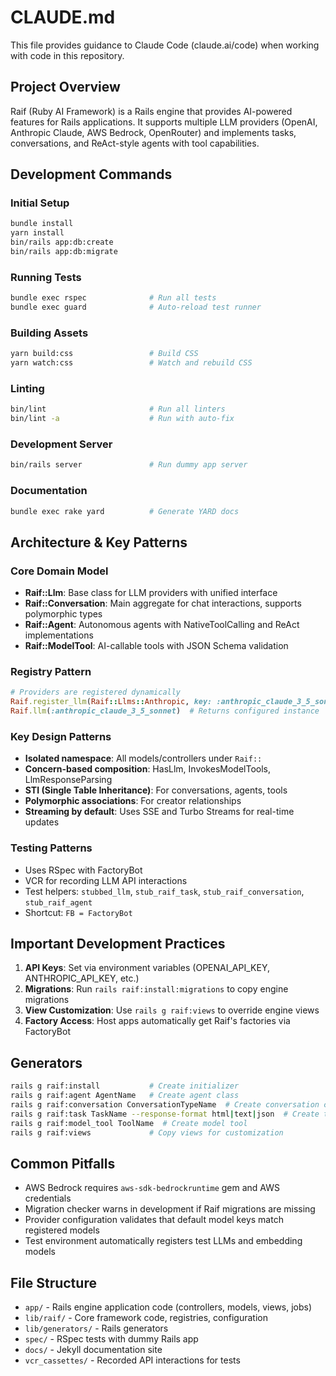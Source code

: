 # CLAUDE.md

This file provides guidance to Claude Code (claude.ai/code) when working with code in this repository.

## Project Overview

Raif (Ruby AI Framework) is a Rails engine that provides AI-powered features for Rails applications. It supports multiple LLM providers (OpenAI, Anthropic Claude, AWS Bedrock, OpenRouter) and implements tasks, conversations, and ReAct-style agents with tool capabilities.

## Development Commands

### Initial Setup
```bash
bundle install
yarn install
bin/rails app:db:create
bin/rails app:db:migrate
```

### Running Tests
```bash
bundle exec rspec              # Run all tests
bundle exec guard              # Auto-reload test runner
```

### Building Assets
```bash
yarn build:css                 # Build CSS
yarn watch:css                 # Watch and rebuild CSS
```

### Linting
```bash
bin/lint                       # Run all linters
bin/lint -a                    # Run with auto-fix
```

### Development Server
```bash
bin/rails server               # Run dummy app server
```

### Documentation
```bash
bundle exec rake yard          # Generate YARD docs
```

## Architecture & Key Patterns

### Core Domain Model
- **Raif::Llm**: Base class for LLM providers with unified interface
- **Raif::Conversation**: Main aggregate for chat interactions, supports polymorphic types
- **Raif::Agent**: Autonomous agents with NativeToolCalling and ReAct implementations
- **Raif::ModelTool**: AI-callable tools with JSON Schema validation

### Registry Pattern
```ruby
# Providers are registered dynamically
Raif.register_llm(Raif::Llms::Anthropic, key: :anthropic_claude_3_5_sonnet, ...)
Raif.llm(:anthropic_claude_3_5_sonnet)  # Returns configured instance
```

### Key Design Patterns
- **Isolated namespace**: All models/controllers under `Raif::`
- **Concern-based composition**: HasLlm, InvokesModelTools, LlmResponseParsing
- **STI (Single Table Inheritance)**: For conversations, agents, tools
- **Polymorphic associations**: For creator relationships
- **Streaming by default**: Uses SSE and Turbo Streams for real-time updates

### Testing Patterns
- Uses RSpec with FactoryBot
- VCR for recording LLM API interactions
- Test helpers: `stubbed_llm`, `stub_raif_task`, `stub_raif_conversation`, `stub_raif_agent`
- Shortcut: `FB = FactoryBot`

## Important Development Practices

1. **API Keys**: Set via environment variables (OPENAI_API_KEY, ANTHROPIC_API_KEY, etc.)
2. **Migrations**: Run `rails raif:install:migrations` to copy engine migrations
3. **View Customization**: Use `rails g raif:views` to override engine views
4. **Factory Access**: Host apps automatically get Raif's factories via FactoryBot

## Generators

```bash
rails g raif:install           # Create initializer
rails g raif:agent AgentName   # Create agent class
rails g raif:conversation ConversationTypeName  # Create conversation class
rails g raif:task TaskName --response-format html|text|json  # Create task
rails g raif:model_tool ToolName  # Create model tool
rails g raif:views             # Copy views for customization
```

## Common Pitfalls

- AWS Bedrock requires `aws-sdk-bedrockruntime` gem and AWS credentials
- Migration checker warns in development if Raif migrations are missing
- Provider configuration validates that default model keys match registered models
- Test environment automatically registers test LLMs and embedding models

## File Structure

- `app/` - Rails engine application code (controllers, models, views, jobs)
- `lib/raif/` - Core framework code, registries, configuration
- `lib/generators/` - Rails generators
- `spec/` - RSpec tests with dummy Rails app
- `docs/` - Jekyll documentation site
- `vcr_cassettes/` - Recorded API interactions for tests